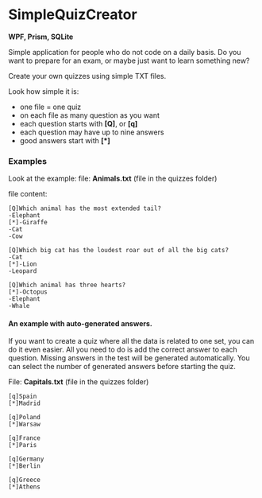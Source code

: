 # SimpleQuizCreator
**WPF, Prism, SQLite**


Simple application for people who do not code on a daily basis. Do you want to prepare for an exam, or maybe just want to learn something new?

Create your own quizzes using simple TXT files.

Look how simple it is:
- one file = one quiz
- on each file as many question as you want
- each question starts with __[Q]__, or __[q]__
- each question may have up to nine answers
- good answers start with __[*]__

### Examples

Look at the example:
file:  **Animals.txt** (file in the quizzes folder)

file content:

    [Q]Which animal has the most extended tail?
    -Elephant
    [*]-Giraffe
    -Cat
    -Cow

    [Q]Which big cat has the loudest roar out of all the big cats?
    -Cat
    [*]-Lion
    -Leopard

    [Q]Which animal has three hearts?
    [*]-Octopus
    -Elephant
    -Whale

#### An example with auto-generated answers. 

If you want to create a quiz where all the data is related to one set, you can do it even easier. All you need to do is add the correct answer to each question. 
Missing answers in the test will be generated automatically.
You can select the number of generated answers before starting the quiz. 

File: **Capitals.txt** (file in the quizzes folder) 

    [q]Spain
    [*]Madrid

    [q]Poland
    [*]Warsaw

    [q]France
    [*]Paris

    [q]Germany
    [*]Berlin

    [q]Greece
    [*]Athens